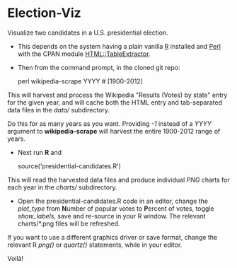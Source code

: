 Election-Viz
============

Visualize two candidates in a U.S. presidential election.

* This depends on the system having a plain vanilla
[R](http://cran.r-project.org/mirrors.html) installed and
[Perl](http://www.perl.org/get.html) with the CPAN module
[HTML::TableExtractor](https://metacpan.org/module/HTML::TableExtractor).

* Then from the command prompt, in the cloned git repo:

    perl wikipedia-scrape YYYY  # [1900-2012]

This will harvest and process the Wikipedia "Results (Votes) by state" entry for
the given year, and will cache both the HTML entry and tab-separated data files
in the *data/* subdirectory.

Do this for as many years as you want.  Providing *-1* instead of a *YYYY*
argument to **wikipedia-scrape** will harvest the entire 1900-2012 range of years.

* Next run **R** and

    source('presidential-candidates.R')

This will read the harvested data files and produce individual *PNG* charts for
each year in the *charts/* subdirectory.

* Open the presidential-candidates.R code in an editor, change the *plot_type*
from **N**umber of popular votes to **P**ercent of votes, toggle *show_labels*,
save and re-source in your R window.  The relevant charts/*.png files will be
refreshed.

If you want to use a different graphics driver or save format, change the
relevant R *png()* or *quartz()* statements, while in your editor.

Voilà!
